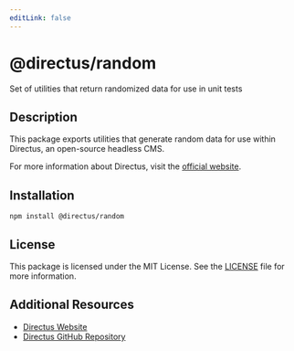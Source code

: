```yaml
---
editLink: false
---
```


# @directus/random

Set of utilities that return randomized data for use in unit tests

## Description

This package exports utilities that generate random data for use within Directus, an open-source headless CMS.

For more information about Directus, visit the [official website](https://directus.io).

## Installation

```shell
npm install @directus/random
```

## License

This package is licensed under the MIT License. See the
[LICENSE](https://github.com/directus/directus/blob/main/packages/random/license) file for more information.

## Additional Resources

- [Directus Website](https://directus.io)
- [Directus GitHub Repository](https://github.com/directus/directus)
